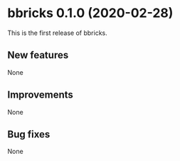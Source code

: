# bbricks 0.1.0 (2020-02-28)
This is the first release of bbricks.
## New features
None
## Improvements
None
## Bug fixes
None
